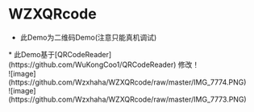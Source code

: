 # WZXQRcode
 * 此Demo为二维码Demo(注意只能真机调试)
<div>
</div>
 * 此Demo基于[QRCodeReader](https://github.com/WuKongCoo1/QRCodeReader) 修改！
<div>
</div>
![image](https://github.com/Wzxhaha/WZXQRcode/raw/master/IMG_7774.PNG)
<div>
</div>
![image](https://github.com/Wzxhaha/WZXQRcode/raw/master/IMG_7773.PNG)

